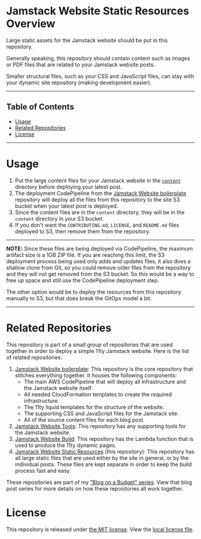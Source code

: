 # Jamstack Website Static Resources Overview

Large static assets for the Jamstack website should be put in this repository.

Generally speaking, this repository should contain content such as images or PDF files that are related to your Jamstack website posts.

Smaller structural files, such as your CSS and JavaScript files, can stay with your dynamic site repository (making development easier).

---

## Table of Contents

- [Usage](#usage)
- [Related Repositories](#related-repositories)
- [License](#license)

---

# Usage

1. Put the large content files for your Jamstack website in the [`content`](content) directory before deploying your latest post.
2. The deployment CodePipeline from the [Jamstack Website boilerplate](https://github.com/ngamradt/boilerplate-jamstack-website) repository will deploy all the files from this repository to the site S3 bucket when your latest post is deployed.
3. Since the content files are in the `content` directory, they will be in the `content` directory in your S3 bucket.
4. If you don't want the `CONTRIBUTING.md`, `LICENSE`, and `README.md` files deployed to S3, then remove them from the repository.

---

**NOTE:** Since these files are being deployed via CodePipeline, the maximum artifact size is a 1GB ZIP file.  If you are reaching this limit, the S3 deployment process being used only adds and updates files, it also does a shallow clone from Git, so you could remove older files from the repository and they will not get removed from the S3 bucket.  So this would be a way to free up space and still use the CodePipeline deployment step.

The other option would be to deploy the resources from this repository manually to S3, but that does break the GitOps model a bit.

---

# Related Repositories

This repository is part of a small group of repositories that are used together in order to deploy a simple 11ty Jamstack website.  Here is the list of related repositories:

1. [Jamstack Website boilerplate](https://github.com/ngamradt/boilerplate-jamstack-website): This repository is the core repository that stitches everything together.  It houses the following components:
    - The main AWS CodePipeline that will deploy all infrastructure and the Jamstack website itself.
    - All needed CloudFormation templates to create the required infrastructure.
    - The 11ty liquid templates for the structure of the website.
    - The supporting CSS and JavaScript files for the Jamstack site.
    - All of the source content files for each blog post.
2. [Jamstack Website Tools](https://github.com/ngamradt/boilerplate-jamstack-website-tools): This repository has any supporting tools for the Jamstack website.
3. [Jamstack Website Build](https://github.com/ngamradt/boilerplate-jamstack-website-build): This repository has the Lambda function that is used to produce the 11ty dynamic pages.
4. [Jamstack Website Static Resources](https://github.com/ngamradt/boilerplate-jamstack-website-static) (this repository): This repository has all large static files that are used either by the site in general, or by the individual posts.  These files are kept separate in order to keep the build process fast and easy.

These repositories are part of my ["Blog on a Budget" series](https://nealgamradt.com/posts/2023/06/blog-on-a-budget-overview/index.html).  View that blog post series for more details on how these repositories all work together.

# License

This repository is released under [the MIT license](https://en.wikipedia.org/wiki/MIT_License).  View the [local license file](./LICENSE).
